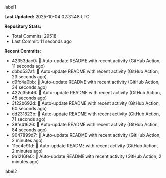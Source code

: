 
label1 
<!-- ACTIVITY_START -->
**Last Updated:** 2025-10-04 02:31:48 UTC

**Repository Stats:**
- Total Commits: 29518
- Last Commit: 11 seconds ago

**Recent Commits:**
- 42353dac0: 🤖 Auto-update README with recent activity (GitHub Action, 11 seconds ago)
- cbbd537af: 🤖 Auto-update README with recent activity (GitHub Action, 23 seconds ago)
- d9fc4a0bb: 🤖 Auto-update README with recent activity (GitHub Action, 34 seconds ago)
- 422c35646: 🤖 Auto-update README with recent activity (GitHub Action, 45 seconds ago)
- 3f22b692d: 🤖 Auto-update README with recent activity (GitHub Action, 60 seconds ago)
- dd231823b: 🤖 Auto-update README with recent activity (GitHub Action, 71 seconds ago)
- 38fe41626: 🤖 Auto-update README with recent activity (GitHub Action, 84 seconds ago)
- 9047899d7: 🤖 Auto-update README with recent activity (GitHub Action, 2 minutes ago)
- 11ce4c91d: 🤖 Auto-update README with recent activity (GitHub Action, 2 minutes ago)
- 9a1216fe0: 🤖 Auto-update README with recent activity (GitHub Action, 2 minutes ago)
<!-- ACTIVITY_END -->

label2
